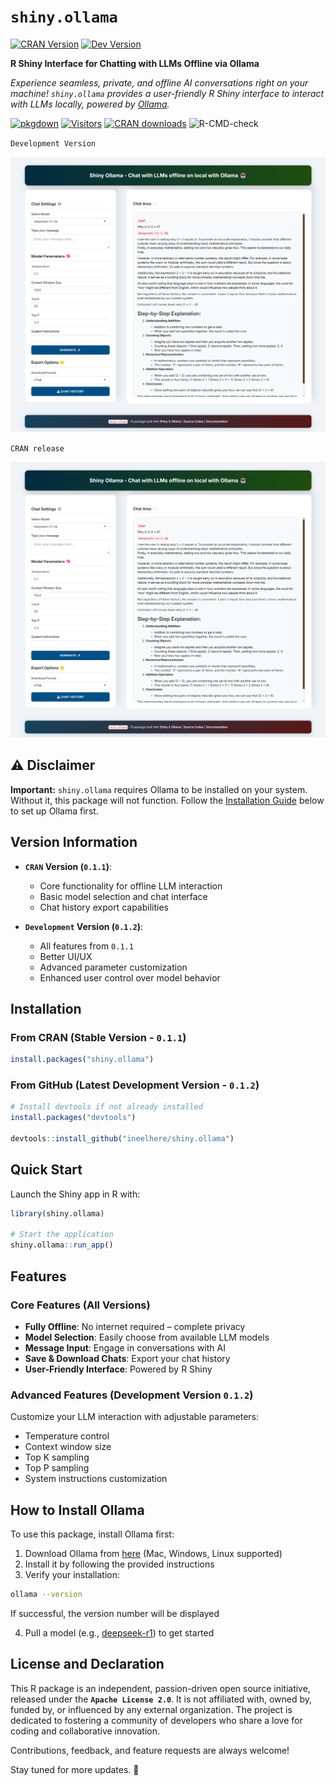 # `shiny.ollama` 

[![CRAN Version](https://img.shields.io/cran/v/shiny.ollama)](https://cran.r-project.org/package=shiny.ollama)
[![Dev Version](https://img.shields.io/badge/dev-v0.1.2-blue)](https://github.com/ineelhere/shiny.ollama)

**R Shiny Interface for Chatting with LLMs Offline via Ollama**

*Experience seamless, private, and offline AI conversations right on your machine! `shiny.ollama` provides a user-friendly R Shiny interface to interact with LLMs locally, powered by [Ollama](https://ollama.com).*  

[![pkgdown](https://img.shields.io/badge/pkgdown-documentation-red.svg)](https://www.indraneelchakraborty.com/shiny.ollama/)
[![Visitors](https://hits.sh/github.com/ineelhere/shiny.ollama.svg?label=Visitors&style=flat-square)](https://hits.sh/github.com/ineelhere/shiny.ollama/)
[![CRAN downloads](https://cranlogs.r-pkg.org/badges/shiny.ollama)](https://CRAN.R-project.org/package=shiny.ollama)
![R-CMD-check](https://github.com/ineelhere/shiny.ollama/actions/workflows/R-CMD-check.yaml/badge.svg)

`Development Version`

![](https://raw.githubusercontent.com/ineelhere/shiny.ollama/refs/heads/main/shiny_ollama_ui_0_1_2.png)

`CRAN release`

![](https://raw.githubusercontent.com/ineelhere/shiny.ollama/refs/heads/cran-0.1.1/shiny_ollama_ui.png)

## ⚠️ Disclaimer  
**Important:** `shiny.ollama` requires Ollama to be installed on your system. Without it, this package will not function. Follow the [Installation Guide](#-how-to-install-ollama) below to set up Ollama first.  

## Version Information
- **`CRAN` Version (`0.1.1`)**:
  - Core functionality for offline LLM interaction
  - Basic model selection and chat interface
  - Chat history export capabilities

- **`Development` Version (`0.1.2`)**:
  - All features from `0.1.1`
  - Better UI/UX
  - Advanced parameter customization
  - Enhanced user control over model behavior

##  Installation  
### From CRAN (Stable Version - `0.1.1`)
```r
install.packages("shiny.ollama")
```

### From GitHub (Latest Development Version - `0.1.2`)
```r
# Install devtools if not already installed
install.packages("devtools")

devtools::install_github("ineelhere/shiny.ollama")
```

##  Quick Start  
Launch the Shiny app in R with:
```r
library(shiny.ollama)

# Start the application
shiny.ollama::run_app()
```

##  Features  
### Core Features (All Versions)
-  **Fully Offline**: No internet required – complete privacy
-  **Model Selection**: Easily choose from available LLM models
-  **Message Input**: Engage in conversations with AI
-  **Save & Download Chats**: Export your chat history
-  **User-Friendly Interface**: Powered by R Shiny

### Advanced Features (Development Version `0.1.2`)
Customize your LLM interaction with adjustable parameters:
- Temperature control
- Context window size
- Top K sampling
- Top P sampling
- System instructions customization

##  How to Install Ollama  
To use this package, install Ollama first:  

1.  Download Ollama from [here](https://ollama.com) (Mac, Windows, Linux supported)
2.  Install it by following the provided instructions
3.  Verify your installation:
   ```sh
   ollama --version
   ```
   If successful, the version number will be displayed

4.  Pull a model (e.g., [deepseek-r1](https://ollama.com/library/deepseek-r1)) to get started

## License and Declaration
This R package is an independent, passion-driven open source initiative, released under the **`Apache License 2.0`**. It is not affiliated with, owned by, funded by, or influenced by any external organization. The project is dedicated to fostering a community of developers who share a love for coding and collaborative innovation.

Contributions, feedback, and feature requests are always welcome! 

Stay tuned for more updates. 🚀